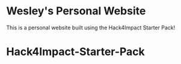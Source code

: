 # Wesley's Personal Website
This is a personal website built using the Hack4Impact Starter Pack!
# Hack4Impact-Starter-Pack
